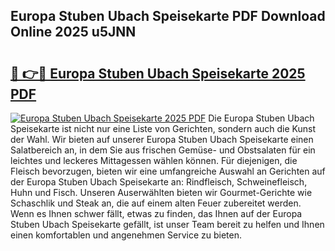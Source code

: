 ## Europa Stuben Ubach Speisekarte PDF Download Online 2025 u5JNN

# <h2><a href="http://gcdpwpe.nevu.top/?p=Europa+Stuben+Ubach+Speisekarte">🔗 👉🔴 Europa Stuben Ubach Speisekarte 2025 PDF</a></h2>

[![Europa Stuben Ubach Speisekarte 2025 PDF](https://i.imgur.com/dBaPXMq.png)](http://gcdpwpe.nevu.top/?p=Europa+Stuben+Ubach+Speisekarte)
Die Europa Stuben Ubach Speisekarte ist nicht nur eine Liste von Gerichten, sondern auch die Kunst der Wahl. Wir bieten auf unserer Europa Stuben Ubach Speisekarte einen Salatbereich an, in dem Sie aus frischen Gemüse- und Obstsalaten für ein leichtes und leckeres Mittagessen wählen können. Für diejenigen, die Fleisch bevorzugen, bieten wir eine umfangreiche Auswahl an Gerichten auf der Europa Stuben Ubach Speisekarte an: Rindfleisch, Schweinefleisch, Huhn und Fisch. Unseren Auserwählten bieten wir Gourmet-Gerichte wie Schaschlik und Steak an, die auf einem alten Feuer zubereitet werden. Wenn es Ihnen schwer fällt, etwas zu finden, das Ihnen auf der Europa Stuben Ubach Speisekarte gefällt, ist unser Team bereit zu helfen und Ihnen einen komfortablen und angenehmen Service zu bieten.
